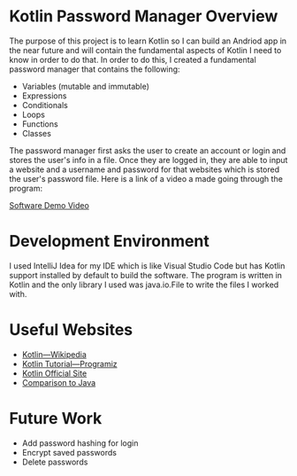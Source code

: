 # Kotlin Password Manager Overview

The purpose of this project is to learn Kotlin so I can build an Andriod app in the near future and will contain the fundamental aspects of Kotlin I need to know in order to do that. In order to do this, I created a fundamental password manager that contains the following:

- Variables (mutable and immutable)
- Expressions
- Conditionals
- Loops
- Functions
- Classes

The password manager first asks the user to create an account or login and stores the user's info in a file. Once they are logged in, they are able to input a website and a username and password for that websites which is stored the user's password file. Here is a link of a video a made going through the program:

[Software Demo Video](https://youtu.be/OhDGrJwXgVI)

# Development Environment

I used IntelliJ Idea for my IDE which is like Visual Studio Code but has Kotlin support installed by default to build the software. The program is written in Kotlin and the only library I used was java.io.File to write the files I worked with.

# Useful Websites

* [Kotlin—Wikipedia](https://en.wikipedia.org/wiki/Kotlin_(programming_language))
* [Kotlin Tutorial—Programiz](https://www.programiz.com/kotlin-programming)
* [Kotlin Official Site](https://kotlinlang.org/)
* [Comparison to Java ](https://kotlinlang.org/docs/reference/comparison-to-java.html)

# Future Work

* Add password hashing for login
* Encrypt saved passwords
* Delete passwords
